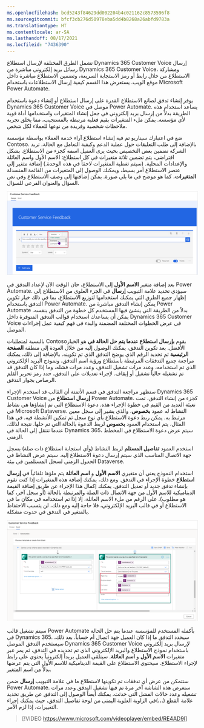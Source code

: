 ```yaml
---
ms.openlocfilehash: bcd5243f84629dd002204b4c021162c8573596f8
ms.sourcegitcommit: bfcf3cb276d50978eba5dd4b8268a26abfd9783a
ms.translationtype: HT
ms.contentlocale: ar-SA
ms.lasthandoff: 08/17/2021
ms.locfileid: "7436390"
---
```

تشمل الطرق المختلفة لإرسال استطلاع Dynamics 365 Customer Voice إرسال رسائل بريد إلكتروني مباشرة من Dynamics 365 Customer Voice، ومشاركة الاستطلاع من خلال رابط أو رمز الاستجابة السريعة، وتضمين الاستطلاع مباشرة داخل موقع الويب. يستعرض هذا القسم كيفية إرسال الاستطلاعات باستخدام Microsoft Power Automate.

يوفر إنشاء تدفق لصانع الاستطلاع القدرة على إرسال استطلاع أو إنشاء دعوة باستخدام Dynamics 365 Customer Voice موصل في Power Automate. يساعد استخدام هذه الطريقة بدلاً من إرسال بريد إلكتروني في جعل إنشاء المتغيرات واستخدامها أداة قوية لأي مؤسسة. يمكن ملء المتغيرات بقيم فعلية مرتبطة بالمستجيب، مما يخلق تجربة ملاحظات شخصية وفريدة من نوعها للعملاء لكل شخص. 

ضع في اعتبارك سيناريو تم فيه إنشاء استطلاع آراء خدمة العملاء بواسطة مؤسسة Contoso. بالإضافة إلى طلب التعليقات حول عملية الدعم وكيفية التعامل مع الحالة، تريد الشركة تضمين بعض التخصيص بحيث يرى العميل اسمه كجزء من الاستطلاع. بشكل افتراضي، يتم تضمين ثلاثة متغيرات في كل استطلاع: الاسم الأول واسم العائلة والإعدادات المحلية. (سيتم تغطية المتغيرات لاحقاً في هذه الوحدة.) إضافة متغير إلى عنصر الاستطلاع أمر بسيط، ويمكنك الوصول إلى المتغيرات من القائمة المنسدلة **المتغيرات**، كما هو موضح في ما يلي صورة. يمكن إضافتها إلى وصف الاستطلاع وفي نص السؤال والعنوان الفرعي للسؤال. 

![تم تمييز متغير الاستطلاع بقيم قائمة منسدلة للمتغير الجديد والاسم الأول واسم العائلة.](../media/unit-2-1-feedback.png)

بعد إضافة متغير **الاسم الأول** إلى الاستطلاع، حان الوقت الآن لإعداد التدفق في Power Automate. سيؤدي تحديد علامة التبويب **إرسال** في الجزء العلوي من الاستطلاع إلى إظهار جميع الطرق التي يمكنك استخدامها لتوزيع الاستطلاع، بما في ذلك خيار تكوين التدفق باستخدام Power Automate. يمكن إنشاء التدفق مباشرة من Power Automate بدلاً من الطريقة التي ينشئ فيها المستخدم كل خطوة من التدفق بنفسه. يمكن أن يساعدك استخدام قوالب التدفق المتوفرة داخل Dynamics 365 Customer Voice في عرض الخطوات المختلفة المضمنة والبدء في فهم كيفية عمل إجراءات الموصل. 

بالنسبة لمتطلبات Contosoيقوم **بإرسال استطلاع عندما يتم حل الحالة في** هو الخيار الأفضل. بعد تكوين التدفق، يمكنك الوصول إليه من خلال العودة إلى منطقة **الصفحة الرئيسية** ثم تحديد الرقم الذي يوضح التدفق الذي تم تكوينه. بالإضافة إلى ذلك، يمكنك مراجعة جميع التدفقات المرتبطة باستطلاع ورؤية اسم التدفق، ونموذج البريد الإلكتروني الذي تم استخدامه، وعدد مرات تشغيل التدفق، وعدد مرات فشله، وما إذا كان التدفق قد تم تشغيله حالياً تشغيل أو إيقاف. لإجراء تعديلات على التدفق، حدد رمز تحرير القلم الرصاص بجوار التدفق. 

ستظهر مراجعة التدفق في قسم الأتمتة أن القالب قد استخدم الإجراء Dynamics 365 Customer Voice **إرسال استطلاع** من Power Automate. كجزء من إنشاء التدفق، تمت تعبئة العديد من القيم في خطوة الإجراء هذه. دعوة الاستطلاع التي تم إنشاؤها هي نشاط في Microsoft Dataverse. النشاط له عمود **بخصوص**، والذي يشير إلى سجل معين مرتبط به. يمكن ربط دعوة الاستطلاع بأي نوع سجل تم تمكين الأنشطة فيه. في هذا المثال، يتم استخدام العمود **بخصوص** لربط الدعوة بالحالة التي تم حلها. نتيجة لذلك، عندما تنتقل إلى الحالة في Dynamics 365، سيتم عرض دعوة الاستطلاع في المخطط الزمني. 

استخدم العمود **تفاصيل المستلم** لربط النشاط (وأي استجابة استطلاع ذات صلة) بسجل جهة الاتصال المناسب الذي سيتم إرسال دعوة الاستطلاع إليه. سيتم عرض النشاط في الجدول الزمني لسجل المستلمين في بيئة Dataverse.

استخدام النموذج يعني أن متغيري **الاسم الأول** و **اسم العائلة** يتم ملؤها تلقائياً في **إرسال استطلاع** خطوة الإجراء في التدفق. ومع ذلك، يمكنك إضافة هذه المتغيرات إذا كنت تقوم بإنشاء تدفق جديد أو تعديل التدفق. يمكنك إكمال هذا الإجراء عن طريق إضافة القيمة الديناميكية للاسم الأول من جهة الاتصال ذات الصلة والمرتبطة بالحالة (أو سجل آخر، كما هو مطلوب). على الرغم من ملء الاسم العائلة، إلا إذا تم استخدامه في مكان ما في الاستطلاع أو في قالب البريد الإلكتروني، فلا حاجة إليه ومع ذلك، لن يتسبب الاحتفاظ بالمتغير في التدفق في حدوث مشكلة. 

![Power Automate التدفق مع الخيارات المتقدمة التي تم إبرازها لإظهارها فيما يتعلق بالتعيين على الحادث، incidentid؛ تعيين تفاصيل المستلم إلى جهة الاتصال، contactid؛ تم تعيين الاسم الأول على الاسم الأول؛ وتعيين اسم العائلة على اسم العائلة.](../media/unit-2-2-flow.png)

سيتم تشغيل قالب Power Automate بأكمله المستخدم للمؤسسة عندما يتم حل الحالة في Dynamics 365. سيحدد التدفق ما إذا كان العميل جهة اتصال أم حساباً. بعد ذلك، سيستخدم التدفق الموصل Dynamics 365 Customer Voice لإرسال بريد إلكتروني باستخدام نموذج الاستطلاع والبريد الإلكتروني الذي تم تحديده في التدفق، ثم يمر عبر متغيرات **الاسم الأول** و **اسم العائلة**. سيتلقى العميل بريداً إلكترونياً يحتوي على رابط لإجراء الاستطلاع. سيحتوي الاستطلاع على القيمة الديناميكية للاسم الأول التي يتم عرضها بدلاً من اسم المتغير.

ستتمكن من عرض أي تدفقات تم تكوينها لاستطلاع ما في علامة التبويب **إرسال** ضمن Power Automate. ستعرض هذه الشاشة آخر مرة تم فيها تشغيل التدفق وعدد مرات تشغيله وعدد حالات الفشل التي حدثت. يمكنك أيضاً الوصول إلى التدفق عن طريق تحديد علامة القطع (**...**)في الزاوية العلوية اليمنى من لوحة تفاصيل التدفق، حيث يمكنك إجراء التغييرات، إذا لزم الأمر. 

> [!VIDEO https://www.microsoft.com/videoplayer/embed/RE4AD9l]
